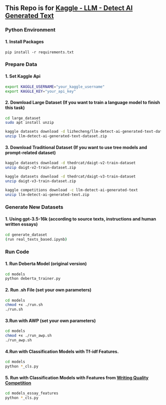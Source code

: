 ## This Repo is for [Kaggle - LLM - Detect AI Generated Text](https://www.kaggle.com/competitions/llm-detect-ai-generated-text)



### Python Environment

#### 1. Install Packages

```b
pip install -r requirements.txt
```

### Prepare Data

#### 1. Set Kaggle Api

```bash
export KAGGLE_USERNAME="your_kaggle_username"
export KAGGLE_KEY="your_api_key"
```

#### 2. Download Large Dataset  (If you want to train a language model to finish this task)

```bash
cd large_dataset
sudo apt install unzip
```

```bash
kaggle datasets download -d lizhecheng/llm-detect-ai-generated-text-dataset
unzip llm-detect-ai-generated-text-dataset.zip
```

#### 3. Download Traditional Dataset (If you want to use tree models and prompt-related dataset)
```bash
kaggle datasets download -d thedrcat/daigt-v2-train-dataset
unzip daigt-v2-train-dataset.zip
```

```bash
kaggle datasets download -d thedrcat/daigt-v3-train-dataset
unzip daigt-v3-train-dataset.zip
```

```bash
kaggle competitions download -c llm-detect-ai-generated-text
unzip llm-detect-ai-generated-text.zip
```


### Generate New Datasets

#### 1. Using gpt-3.5-16k (according to source texts, instructions and human written essays)

```bash
cd generate_dataset
(run real_texts_based.ipynb)
```


### Run Code

#### 1. Run Deberta Model (original version)

```bash
cd models
python deberta_trainer.py
```

#### 2. Run .sh File (set your own parameters)

```bash
cd models
chmod +x ./run.sh
./run.sh
```

#### 3.Run with AWP (set your own parameters)

```bash
cd models
chmod +x ./run_awp.sh
./run_awp.sh
```
#### 4.Run with Classification Models with Tf-idf Features.

```bash
cd models
python *_cls.py
```

#### 5. Run with Classification Models with Features from [Writing Quality Competition](https://www.kaggle.com/competitions/linking-writing-processes-to-writing-quality)

```bash
cd models_essay_features
python *_cls.py
```
